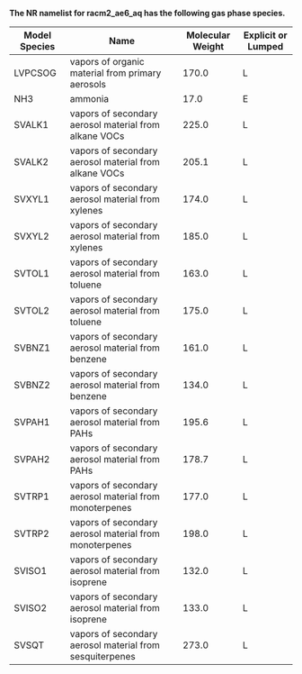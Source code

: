 **The NR namelist for racm2_ae6_aq has the following gas phase species.**

| **Model Species** | **Name**                                             | **Molecular Weight** | **Explicit or Lumped** |
| ----------------- | ---------------------------------------------------- | -------------------- | ---------------------- |
|  LVPCSOG          |  vapors of organic material from primary aerosols           | 170.0  |  L  |  
|  NH3              |  ammonia                                                    |  17.0  |  E  |      
|  SVALK1           |  vapors of secondary aerosol material from alkane VOCs      | 225.0  |  L  |     
|  SVALK2           |  vapors of secondary aerosol material from alkane VOCs      | 205.1  |  L  |     
|  SVXYL1           |  vapors of secondary aerosol material from xylenes          | 174.0  |  L  |  
|  SVXYL2           |  vapors of secondary aerosol material from xylenes          | 185.0  |  L  |  
|  SVTOL1           |  vapors of secondary aerosol material from toluene          | 163.0  |  L  |  
|  SVTOL2           |  vapors of secondary aerosol material from toluene          | 175.0  |  L  |  
|  SVBNZ1           |  vapors of secondary aerosol material from benzene          | 161.0  |  L  |  
|  SVBNZ2           |  vapors of secondary aerosol material from benzene          | 134.0  |  L  |  
|  SVPAH1           |  vapors of secondary aerosol material from PAHs             | 195.6  |  L  |  
|  SVPAH2           |  vapors of secondary aerosol material from PAHs             | 178.7  |  L  |  
|  SVTRP1           |  vapors of secondary aerosol material from monoterpenes     | 177.0  |  L  |      
|  SVTRP2           |  vapors of secondary aerosol material from monoterpenes     | 198.0  |  L  |      
|  SVISO1           |  vapors of secondary aerosol material from isoprene         | 132.0  |  L  |  
|  SVISO2           |  vapors of secondary aerosol material from isoprene         | 133.0  |  L  |  
|  SVSQT            |  vapors of secondary aerosol material from sesquiterpenes   | 273.0  |  L  |         
